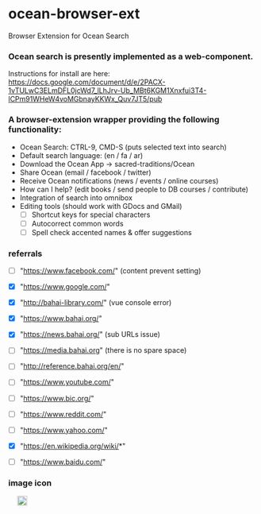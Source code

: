 # ocean-browser-ext
Browser Extension for Ocean Search


### Ocean search is presently implemented as a web-component.

Instructions for install are here:  https://docs.google.com/document/d/e/2PACX-1vTULwC3ELmDFL0jcWd7_lLhJrv-Ub_MBt6KGM1Xnxfui3T4-lCPm91WHeW4voMGbnayKKWx_Quv7JT5/pub

### A browser-extension wrapper providing the following functionality:

* Ocean Search: CTRL-9, CMD-S (puts selected text into search)
* Default search language: (en / fa / ar)
* Download the Ocean App -> sacred-traditions/Ocean
* Share Ocean (email / facebook / twitter)
* Receive Ocean notifications (news / events / online courses)
* How can I help? (edit books / send people to DB courses / contribute)
* Integration of search into omnibox
* Editing tools  (should work with GDocs and GMail)
  * [ ]  Shortcut keys for special characters
  * [  ] Autocorrect common words
  * [  ] Spell check accented names & offer suggestions

### referrals ###
- [ ] "https://www.facebook.com/" (content prevent setting)
- [x] "https://www.google.com/"
- [x] "http://bahai-library.com/" (vue console error)
- [x] "https://www.bahai.org/"
- [x] "https://news.bahai.org/" (sub URLs issue)
- [ ] "https://media.bahai.org" (there is no spare space)

- [ ] "http://reference.bahai.org/en/"
- [ ] "https://www.youtube.com/"
- [ ] "https://www.bic.org/"
- [ ] "https://www.reddit.com/"
- [ ] "https://www.yahoo.com/"
- [x] "https://en.wikipedia.org/wiki/*"
- [ ] "https://www.baidu.com/"

### image icon ###
<div class="" style="cursor: pointer; margin: 13px;">
  <img src="https://sacred-traditions.org/ocean_assets/images/ocean-logo.svg" style="width: 20px; vertical-align: middle; margin: 0px 5px;">
</div>